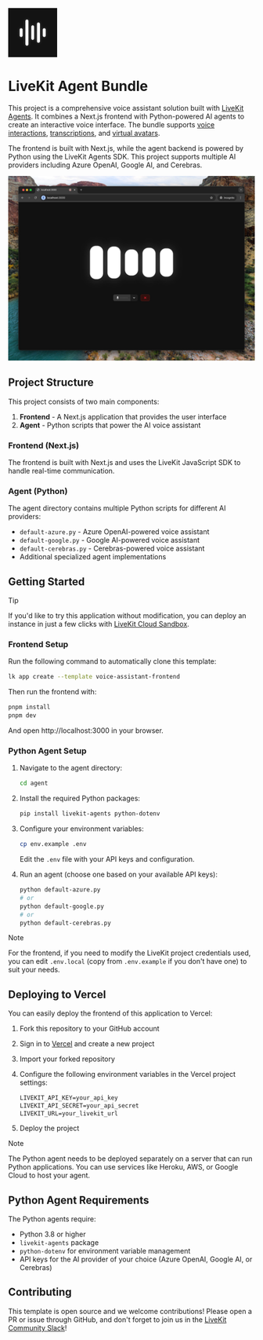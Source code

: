 <img src="./.github/assets/app-icon.png" alt="Voice Assistant App Icon" width="100" height="100">

# LiveKit Agent Bundle

This project is a comprehensive voice assistant solution built with [LiveKit Agents](https://docs.livekit.io/agents). It combines a Next.js frontend with Python-powered AI agents to create an interactive voice interface. The bundle supports [voice interactions](https://docs.livekit.io/agents/start/voice-ai), [transcriptions](https://docs.livekit.io/agents/build/text/), and [virtual avatars](https://docs.livekit.io/agents/integrations/avatar).

The frontend is built with Next.js, while the agent backend is powered by Python using the LiveKit Agents SDK. This project supports multiple AI providers including Azure OpenAI, Google AI, and Cerebras.

![App screenshot](/.github/assets/frontend-screenshot.jpeg)

## Project Structure

This project consists of two main components:

1. **Frontend** - A Next.js application that provides the user interface
2. **Agent** - Python scripts that power the AI voice assistant

### Frontend (Next.js)

The frontend is built with Next.js and uses the LiveKit JavaScript SDK to handle real-time communication.

### Agent (Python)

The agent directory contains multiple Python scripts for different AI providers:
- `default-azure.py` - Azure OpenAI-powered voice assistant
- `default-google.py` - Google AI-powered voice assistant
- `default-cerebras.py` - Cerebras-powered voice assistant
- Additional specialized agent implementations

## Getting Started

> [!TIP]
> If you'd like to try this application without modification, you can deploy an instance in just a few clicks with [LiveKit Cloud Sandbox](https://cloud.livekit.io/projects/p_/sandbox/templates/voice-assistant-frontend).

### Frontend Setup

Run the following command to automatically clone this template:

```bash
lk app create --template voice-assistant-frontend
```

Then run the frontend with:

```bash
pnpm install
pnpm dev
```

And open http://localhost:3000 in your browser.

### Python Agent Setup

1. Navigate to the agent directory:
   ```bash
   cd agent
   ```

2. Install the required Python packages:
   ```bash
   pip install livekit-agents python-dotenv
   ```

3. Configure your environment variables:
   ```bash
   cp env.example .env
   ```
   Edit the `.env` file with your API keys and configuration.

4. Run an agent (choose one based on your available API keys):
   ```bash
   python default-azure.py
   # or
   python default-google.py
   # or
   python default-cerebras.py
   ```

> [!NOTE]
> For the frontend, if you need to modify the LiveKit project credentials used, you can edit `.env.local` (copy from `.env.example` if you don't have one) to suit your needs.

## Deploying to Vercel

You can easily deploy the frontend of this application to Vercel:

1. Fork this repository to your GitHub account

2. Sign in to [Vercel](https://vercel.com) and create a new project

3. Import your forked repository

4. Configure the following environment variables in the Vercel project settings:
   ```
   LIVEKIT_API_KEY=your_api_key
   LIVEKIT_API_SECRET=your_api_secret
   LIVEKIT_URL=your_livekit_url
   ```

5. Deploy the project

> [!NOTE]
> The Python agent needs to be deployed separately on a server that can run Python applications. You can use services like Heroku, AWS, or Google Cloud to host your agent.

## Python Agent Requirements

The Python agents require:
- Python 3.8 or higher
- `livekit-agents` package
- `python-dotenv` for environment variable management
- API keys for the AI provider of your choice (Azure OpenAI, Google AI, or Cerebras)

## Contributing

This template is open source and we welcome contributions! Please open a PR or issue through GitHub, and don't forget to join us in the [LiveKit Community Slack](https://livekit.io/join-slack)!
